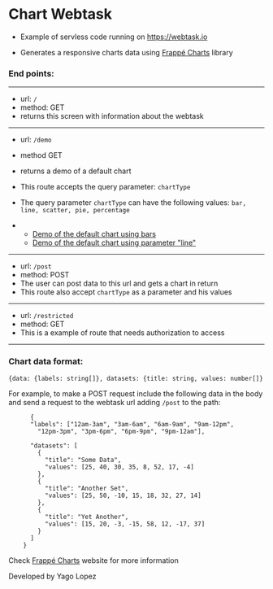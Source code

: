 # Chart Webtask



- Example of servless code running on https://webtask.io


- Generates a responsive charts data using <a href="https://frappe.github.io/charts/" target="_blank">Frappé Charts</a> library



### End points:

------

- url: `/`
- method: GET
- returns this screen with information about the webtask

------

- url: `/demo`

- method GET

- returns a demo of a default chart

- This route accepts the query parameter: `chartType`

- The query parameter `chartType` can have the following values: `bar, line, scatter, pie, percentage`

- - [Demo of the default chart using bars](http://localhost:3000/demo)
  - [Demo of the default chart using parameter "line"](http://localhost:3000/demo?chartType=line)

------

- url: `/post`
- method: POST
- The user can post data to this url and gets a chart in return
- This route also accept `chartType` as a parameter and his values

------

- url: `/restricted`
- method: GET
- This is a example of route that needs authorization to access

------



### Chart data format:

`{data: {labels: string[]}, datasets: {title: string, values: number[]}`

For example, to make a POST request include the following data in the body and send a request to the webtask url adding `/post` to the path:

          {
          "labels": ["12am-3am", "3am-6am", "6am-9am", "9am-12pm",
            "12pm-3pm", "3pm-6pm", "6pm-9pm", "9pm-12am"],
    
          "datasets": [
            {
              "title": "Some Data",
              "values": [25, 40, 30, 35, 8, 52, 17, -4]
            },
            {
              "title": "Another Set",
              "values": [25, 50, -10, 15, 18, 32, 27, 14]
            },
            {
              "title": "Yet Another",
              "values": [15, 20, -3, -15, 58, 12, -17, 37]
            }
          ]
        }
Check [Frappé Charts](https://frappe.github.io/charts/) website for more information

Developed by Yago Lopez
